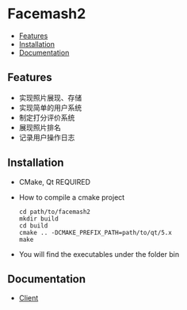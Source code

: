 # Facemash2

*   [Features](#features)
*   [Installation](#installation)
*   [Documentation](#documentation)

<h2 id="features">Features</h2>

* 实现照片展现、存储
* 实现简单的用户系统
* 制定打分评价系统
* 展现照片排名
* 记录用户操作日志

<h2 id="installation">Installation</h2>

*   CMake, Qt REQUIRED

* How to compile a cmake project

    ```
    cd path/to/facemash2
    mkdir build
    cd build
    cmake .. -DCMAKE_PREFIX_PATH=path/to/qt/5.x
    make
    ```

* You will find the executables under the folder bin

<h2 id="documentation">Documentation</h2>

*   <a href="/client/docs/Documentation-Client.md" title="Client Documentation">Client</a>
